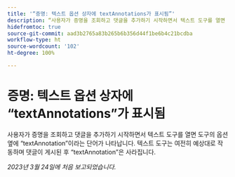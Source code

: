 ```yaml
---
title: '“증명: 텍스트 옵션 상자에 textAnnotations가 표시됨”'
description: “사용자가 증명을 조회하고 댓글을 추가하기 시작하면서 텍스트 도구를 열면 도구의 옵션 옆에 textAnnotation이라는 단어가 나타납니다. 텍스트 도구는 여전히 예상대로 작동하며 댓글이 게시된 후 textAnnotation은 사라집니다.”
hidefromtoc: true
source-git-commit: aad3b2765a83b265b6b356d44f1be6b4c21bcdba
workflow-type: ht
source-wordcount: '102'
ht-degree: 100%

---
```



# 증명: 텍스트 옵션 상자에 “textAnnotations”가 표시됨

<!--This article is on the WF and WFP TOCs-->

사용자가 증명을 조회하고 댓글을 추가하기 시작하면서 텍스트 도구를 열면 도구의 옵션 옆에 “textAnnotation”이라는 단어가 나타납니다. 텍스트 도구는 여전히 예상대로 작동하며 댓글이 게시된 후 “textAnnotation”은 사라집니다.

_2023년 3월 24일에 처음 보고되었습니다._


